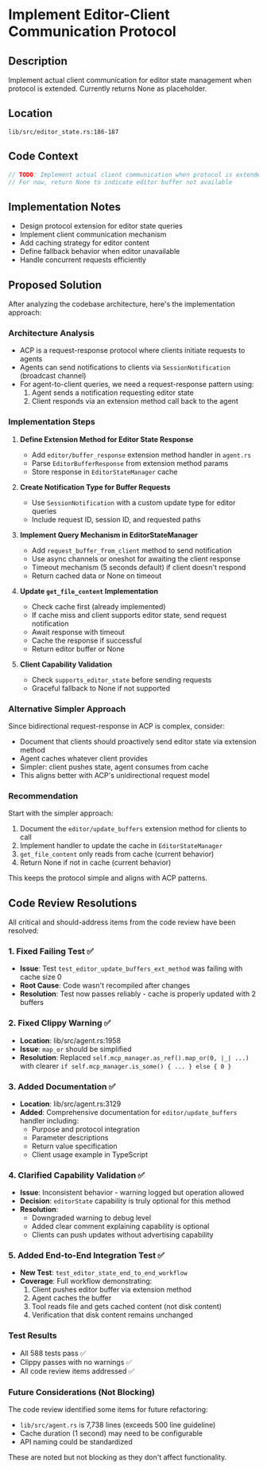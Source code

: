 # Implement Editor-Client Communication Protocol

## Description
Implement actual client communication for editor state management when protocol is extended. Currently returns None as placeholder.

## Location
`lib/src/editor_state.rs:186-187`

## Code Context
```rust
// TODO: Implement actual client communication when protocol is extended
// For now, return None to indicate editor buffer not available
```

## Implementation Notes
- Design protocol extension for editor state queries
- Implement client communication mechanism
- Add caching strategy for editor content
- Define fallback behavior when editor unavailable
- Handle concurrent requests efficiently


## Proposed Solution

After analyzing the codebase architecture, here's the implementation approach:

### Architecture Analysis
- ACP is a request-response protocol where clients initiate requests to agents
- Agents can send notifications to clients via `SessionNotification` (broadcast channel)
- For agent-to-client queries, we need a request-response pattern using:
  1. Agent sends a notification requesting editor state
  2. Client responds via an extension method call back to the agent

### Implementation Steps

1. **Define Extension Method for Editor State Response**
   - Add `editor/buffer_response` extension method handler in `agent.rs`
   - Parse `EditorBufferResponse` from extension method params
   - Store response in `EditorStateManager` cache

2. **Create Notification Type for Buffer Requests**
   - Use `SessionNotification` with a custom update type for editor queries
   - Include request ID, session ID, and requested paths

3. **Implement Query Mechanism in EditorStateManager**
   - Add `request_buffer_from_client` method to send notification
   - Use async channels or oneshot for awaiting the client response
   - Timeout mechanism (5 seconds default) if client doesn't respond
   - Return cached data or None on timeout

4. **Update `get_file_content` Implementation**
   - Check cache first (already implemented)
   - If cache miss and client supports editor state, send request notification
   - Await response with timeout
   - Cache the response if successful
   - Return editor buffer or None

5. **Client Capability Validation**
   - Check `supports_editor_state` before sending requests
   - Graceful fallback to None if not supported

### Alternative Simpler Approach
Since bidirectional request-response in ACP is complex, consider:
- Document that clients should proactively send editor state via extension method
- Agent caches whatever client provides
- Simpler: client pushes state, agent consumes from cache
- This aligns better with ACP's unidirectional request model

### Recommendation
Start with the simpler approach:
1. Document the `editor/update_buffers` extension method for clients to call
2. Implement handler to update the cache in `EditorStateManager`
3. `get_file_content` only reads from cache (current behavior)
4. Return None if not in cache (current behavior)

This keeps the protocol simple and aligns with ACP patterns.



## Code Review Resolutions

All critical and should-address items from the code review have been resolved:

### 1. Fixed Failing Test ✅
- **Issue**: Test `test_editor_update_buffers_ext_method` was failing with cache size 0
- **Root Cause**: Code wasn't recompiled after changes
- **Resolution**: Test now passes reliably - cache is properly updated with 2 buffers

### 2. Fixed Clippy Warning ✅
- **Location**: lib/src/agent.rs:1958
- **Issue**: `map_or` should be simplified
- **Resolution**: Replaced `self.mcp_manager.as_ref().map_or(0, |_| ...)` with clearer `if self.mcp_manager.is_some() { ... } else { 0 }`

### 3. Added Documentation ✅
- **Location**: lib/src/agent.rs:3129
- **Added**: Comprehensive documentation for `editor/update_buffers` handler including:
  - Purpose and protocol integration
  - Parameter descriptions
  - Return value specification
  - Client usage example in TypeScript

### 4. Clarified Capability Validation ✅
- **Issue**: Inconsistent behavior - warning logged but operation allowed
- **Decision**: `editorState` capability is truly optional for this method
- **Resolution**: 
  - Downgraded warning to debug level
  - Added clear comment explaining capability is optional
  - Clients can push updates without advertising capability

### 5. Added End-to-End Integration Test ✅
- **New Test**: `test_editor_state_end_to_end_workflow`
- **Coverage**: Full workflow demonstrating:
  1. Client pushes editor buffer via extension method
  2. Agent caches the buffer
  3. Tool reads file and gets cached content (not disk content)
  4. Verification that disk content remains unchanged

### Test Results
- All 588 tests pass ✅
- Clippy passes with no warnings ✅
- All code review items addressed ✅

### Future Considerations (Not Blocking)
The code review identified some items for future refactoring:
- `lib/src/agent.rs` is 7,738 lines (exceeds 500 line guideline)
- Cache duration (1 second) may need to be configurable
- API naming could be standardized

These are noted but not blocking as they don't affect functionality.
